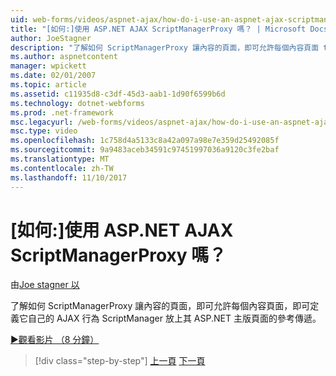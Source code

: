 ```yaml
---
uid: web-forms/videos/aspnet-ajax/how-do-i-use-an-aspnet-ajax-scriptmanagerproxy
title: "[如何:]使用 ASP.NET AJAX ScriptManagerProxy 嗎？ | Microsoft Docs"
author: JoeStagner
description: "了解如何 ScriptManagerProxy 讓內容的頁面，即可允許每個內容頁面 t ScriptManager 放上其 ASP.NET 主版頁面的參考傳遞..."
ms.author: aspnetcontent
manager: wpickett
ms.date: 02/01/2007
ms.topic: article
ms.assetid: c11935d8-c3df-45d3-aab1-1d90f6599b6d
ms.technology: dotnet-webforms
ms.prod: .net-framework
msc.legacyurl: /web-forms/videos/aspnet-ajax/how-do-i-use-an-aspnet-ajax-scriptmanagerproxy
msc.type: video
ms.openlocfilehash: 1c758d4a5133c8a42a097a98e7e359d25492085f
ms.sourcegitcommit: 9a9483aceb34591c97451997036a9120c3fe2baf
ms.translationtype: MT
ms.contentlocale: zh-TW
ms.lasthandoff: 11/10/2017
---
```

<a name="how-do-i-use-an-aspnet-ajax-scriptmanagerproxy"></a>[如何:]使用 ASP.NET AJAX ScriptManagerProxy 嗎？
====================
由[Joe stagner 以](https://github.com/JoeStagner)

了解如何 ScriptManagerProxy 讓內容的頁面，即可允許每個內容頁面，即可定義它自己的 AJAX 行為 ScriptManager 放上其 ASP.NET 主版頁面的參考傳遞。

[&#9654;觀看影片 （8 分鐘）](https://channel9.msdn.com/Blogs/ASP-NET-Site-Videos/how-do-i-use-an-aspnet-ajax-scriptmanagerproxy)

>[!div class="step-by-step"]
[上一頁](how-do-i-use-the-aspnet-ajax-client-library-controls.md)
[下一頁](how-do-i-use-the-aspnet-ajax-roundedcorners-extender.md)
